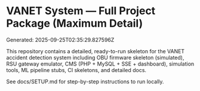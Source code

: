 # VANET System — Full Project Package (Maximum Detail)

Generated: 2025-09-25T02:35:29.827596Z

This repository contains a detailed, ready-to-run skeleton for the VANET accident detection system including OBU firmware skeleton (simulated), RSU gateway emulator, CMS (PHP + MySQL + SSE + dashboard), simulation tools, ML pipeline stubs, CI skeletons, and detailed docs.

See docs/SETUP.md for step-by-step instructions to run locally.
